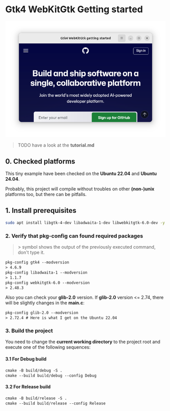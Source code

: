 # Gtk4 WebKitGtk Getting started

![Gtk4 WebKitGtk Getting started main window image](docs/images/application_main_window.png)

> TODO have a look at the **tutorial.md**

## 0. Checked platforms

This tiny example have been checked on the **Ubuntu 22.04** and **Ubuntu 24.04**.

Probably, this project will compile without troubles on other **(non-)unix** platforms too, but there can be pitfalls.

## 1. Install prerequisites
```bash
sudo apt install libgtk-4-dev libadwaita-1-dev libwebkitgtk-6.0-dev -y
```

### 2. Verify that pkg-config can found required packages

> \> symbol shows the output of the previously executed command, don't type it.

```
pkg-config gtk4 --modversion
> 4.6.9
pkg-config libadwaita-1 --modversion
> 1.1.7
pkg-config webkitgtk-6.0 --modversion
> 2.48.3
```

Also you can check your **glib-2.0** version. If **glib-2.0** version <= 2.74, there will be slightly changes in the **main.c**:
```
pkg-config glib-2.0 --modversion
> 2.72.4 # Here is what I get on the Ubuntu 22.04
```

### 3. Build the project

You need to change the **current working directory** to the project root and execute one of the following sequences:

#### 3.1 For Debug build
```
cmake -B build/debug -S .
cmake --build build/debug --config Debug
```

#### 3.2 For Release build
```
cmake -B build/release -S .
cmake --build build/release --config Release
```